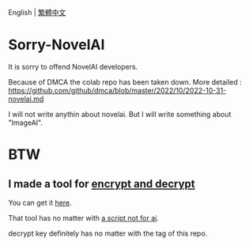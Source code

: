 English | [繁體中文](README_TCH.md)
# Sorry-NovelAI
It is sorry to offend NovelAI developers.

Because of DMCA the colab repo has been taken down. More detailed : https://github.com/github/dmca/blob/master/2022/10/2022-10-31-novelai.md

I will not write anythin about novelai. But I will write something about "ImageAI".

# BTW
## I made a tool for [encrypt and decrypt](https://github.com/JingShing/Encryptor-Decryptor)
You can get it [here](https://github.com/JingShing/Encryptor-Decryptor).

That tool has no matter with [a script not for ai](a_script_not_for_ai).

decrypt key definitely has no matter with the tag of this repo.
